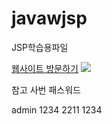 # javawjsp
JSP학습용파일

 <a href="http://49.142.157.251:9090/green2209S_05/" target="_blank">웹사이트 방문하기</a>
 <img src="http://49.142.157.251:9090/cjgreen/resources/images/green2209S_05(%EB%B0%95%EC%9E%AC%ED%98%81).jpg"/>

참고 사번 패스워드

admin 1234
2211  1234
